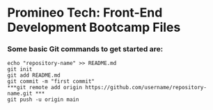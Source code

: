 # Promineo Tech: Front-End Development Bootcamp Files


### Some basic Git commands to get started are:
```
echo "repository-name" >> README.md
git init
git add README.md
git commit -m "first commit"
***git remote add origin https://github.com/username/repository-name.git ***
git push -u origin main
```
